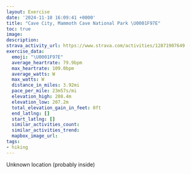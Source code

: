 ```yaml
---
layout: Exercise
date: '2024-11-10 16:09:41 +0000'
title: "Cave City, Mammoth Cave National Park \U0001F97E"
toc: true
image:
description:
strava_activity_url: https://www.strava.com/activities/12871907649
exercise_data:
  emoji: "\U0001F97E"
  average_heartrate: 79.9bpm
  max_heartrate: 109.0bpm
  average_watts: W
  max_watts: W
  distance_in_miles: 3.92mi
  pace_per_mile: 23m57s/mi
  elevation_high: 208.4m
  elevation_low: 207.2m
  total_elevation_gain_in_feet: 0ft
  end_latlng: []
  start_latlng: []
  similar_activities_count:
  similar_activities_trend:
  mapbox_image_url:
tags:
- hiking
---
```




Unknown location (probably inside)
